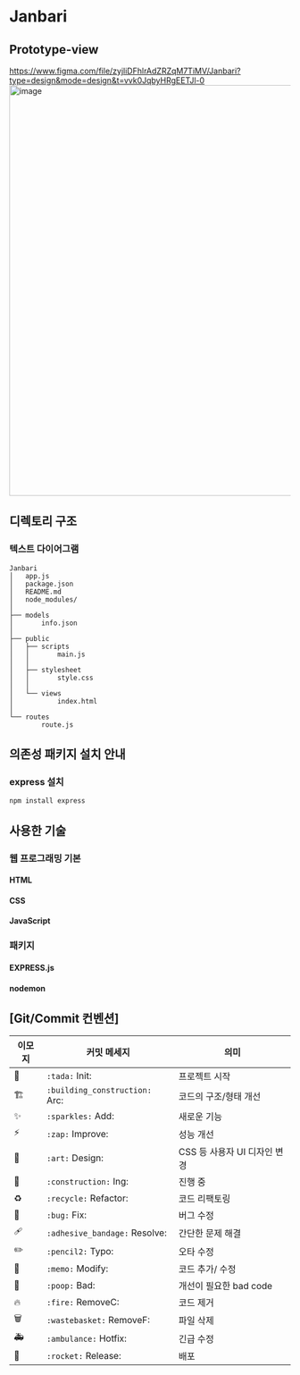 # Janbari

## Prototype-view
https://www.figma.com/file/zyjliDFhlrAdZRZqM7TiMV/Janbari?type=design&mode=design&t=vvk0JqbyHRgEETJl-0
<img width="735" alt="image" src="https://github.com/KDT-IaaS-Class-One-Group/Janbari/assets/141696122/e3479604-3a1c-4bd7-b3ba-df4f8d473358">

## 디렉토리 구조
### 텍스트 다이어그램
```
Janbari
│   app.js
│   package.json
│   README.md
│   node_modules/
│
├── models
│       info.json
│
├── public
│   ├── scripts
│   │       main.js
│   │
│   ├── stylesheet
│   │       style.css
│   │
│   └── views
│           index.html
│
└── routes
        route.js

```

## 의존성 패키지 설치 안내
### express 설치
`npm install express`

## 사용한 기술
### 웹 프로그래밍 기본
#### HTML
#### CSS
#### JavaScript
### 패키지
#### EXPRESS.js
#### nodemon


## [Git/Commit 컨벤션]

| 이모지 | 커밋 메세지                    | 의미                         |
| ------ | ------------------------------ | ---------------------------- |
| 🎉     | `:tada:` Init:                   | 프로젝트 시작                |
| 🏗️     | `:building_construction:` Arc:  | 코드의 구조/형태 개선        |
| ✨     | `:sparkles:` Add:                | 새로운 기능                  |
| ⚡️    | `:zap:` Improve:                | 성능 개선                    |
| 🎨     | `:art:` Design:                 | CSS 등 사용자 UI 디자인 변경 |
| 🚧     | `:construction:` Ing:           | 진행 중                      |
| ♻️     | `:recycle:` Refactor:           | 코드 리팩토링                |
| 🐛     | `:bug:` Fix:                   | 버그 수정                    |
| 🩹     | `:adhesive_bandage:` Resolve:   | 간단한 문제 해결             |
| ✏️     | `:pencil2:` Typo:              | 오타 수정                    |
| 📝     | `:memo:` Modify:               | 코드 추가/ 수정              |
| 💩     | `:poop:` Bad:                  | 개선이 필요한 bad code       |
| 🔥     | `:fire:` RemoveC:              | 코드 제거                    |
| 🗑️     | `:wastebasket:` RemoveF:       | 파일 삭제                    |
| 🚑️    | `:ambulance:` Hotfix:          | 긴급 수정                    |
| 🚀     | `:rocket:` Release:            | 배포                         |
